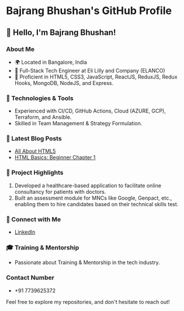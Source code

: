 # Bajrang Bhushan's GitHub Profile

## 👋 Hello, I'm Bajrang Bhushan!

### About Me
- 🌍 Located in Bangalore, India
- 💼 Full-Stack Tech Engineer at Eli Lilly and Company (ELANCO)
- 🚀 Proficient in HTML5, CSS3, JavaScript, ReactJS, ReduxJS, Redux Hooks, MongoDB, NodeJS, and Express.

### 🔧 Technologies & Tools
- Experienced with CI/CD, GitHub Actions, Cloud (AZURE, GCP), Terraform, and Ansible.
- Skilled in Team Management & Strategy Formulation.

### 📝 Latest Blog Posts
- [All About HTML5](https://medium.com/@bbajrangbhushan/all-about-html5-c5cad3bce850)
- [HTML Basics: Beginner Chapter 1](https://medium.com/@bbajrangbhushan/all-about-html-basics-beginner-chapter-1-53983ca64a2a)

### 🚧 Project Highlights
1. Developed a healthcare-based application to facilitate online consultancy for patients with doctors.
2. Built an assessment module for MNCs like Google, Genpact, etc., enabling them to hire candidates based on their technical skills test.

### 🤝 Connect with Me
- [LinkedIn](https://www.linkedin.com/in/bajrang-bhushan)

### 🎓 Training & Mentorship
- Passionate about Training & Mentorship in the tech industry.

### Contact Number
- +91 7739625372

Feel free to explore my repositories, and don't hesitate to reach out!
